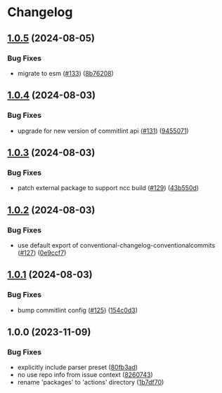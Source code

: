 # Changelog

## [1.0.5](https://github.com/abinnovision/actions/compare/run-commitlint-source-v1.0.4...run-commitlint-source-v1.0.5) (2024-08-05)


### Bug Fixes

* migrate to esm ([#133](https://github.com/abinnovision/actions/issues/133)) ([8b76208](https://github.com/abinnovision/actions/commit/8b762088d98c5a0f24967dadf4d553c5f7230308))

## [1.0.4](https://github.com/abinnovision/actions/compare/run-commitlint-source-v1.0.3...run-commitlint-source-v1.0.4) (2024-08-03)


### Bug Fixes

* upgrade for new version of commitlint api ([#131](https://github.com/abinnovision/actions/issues/131)) ([9455071](https://github.com/abinnovision/actions/commit/945507129969769d33191b6599cd34ed71e8e234))

## [1.0.3](https://github.com/abinnovision/actions/compare/run-commitlint-source-v1.0.2...run-commitlint-source-v1.0.3) (2024-08-03)


### Bug Fixes

* patch external package to support ncc build ([#129](https://github.com/abinnovision/actions/issues/129)) ([43b550d](https://github.com/abinnovision/actions/commit/43b550d648b3eb36da06b3af277d84ff129991e2))

## [1.0.2](https://github.com/abinnovision/actions/compare/run-commitlint-source-v1.0.1...run-commitlint-source-v1.0.2) (2024-08-03)


### Bug Fixes

* use default export of conventional-changelog-conventionalcommits ([#127](https://github.com/abinnovision/actions/issues/127)) ([0e9ccf7](https://github.com/abinnovision/actions/commit/0e9ccf7f11c40b79ba478b8d69248bf9ae4ea257))

## [1.0.1](https://github.com/abinnovision/actions/compare/run-commitlint-source-v1.0.0...run-commitlint-source-v1.0.1) (2024-08-03)


### Bug Fixes

* bump commitlint config ([#125](https://github.com/abinnovision/actions/issues/125)) ([154c0d3](https://github.com/abinnovision/actions/commit/154c0d342cacbca318260cce79cc11fcbbb8ca01))

## 1.0.0 (2023-11-09)


### Bug Fixes

* explicitly include parser preset ([80fb3ad](https://github.com/abinnovision/actions/commit/80fb3ad67d1b3c0868a2a5607d358d6f469817d4))
* no use repo info from issue context ([8260743](https://github.com/abinnovision/actions/commit/8260743564af8bfe072829eefa21a5b6fd82c032))
* rename 'packages' to 'actions' directory ([1b7df70](https://github.com/abinnovision/actions/commit/1b7df70789258cbd45420e9064022b93b8ef359d))
